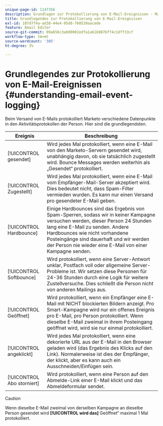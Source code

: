 ```yaml
---
unique-page-id: 1147356
description: Grundlagen zur Protokollierung von E-Mail-Ereignissen - Marketo-Dokumente - Produktdokumentation
title: Grundlegendes zur Protokollierung von E-Mail-Ereignissen
exl-id: 107d7f4a-ad38-44e4-95d8-760539aacede
feature: Email Editor
source-git-commit: 09a656c3a0d0002edfa1a61b987bff4c1dff33cf
workflow-type: tm+mt
source-wordcount: '305'
ht-degree: 3%

---
```


# Grundlegendes zur Protokollierung von E-Mail-Ereignissen {#understanding-email-event-logging}

Beim Versand von E-Mails protokolliert Marketo verschiedene Datenpunkte in den Aktivitätsprotokollen der Person. Hier sind die grundlegendsten.

| Ereignis | Beschreibung |
|---|---|
| [!UICONTROL gesendet] | Wird jedes Mal protokolliert, wenn eine E-Mail von den Marketo-Servern gesendet wird, unabhängig davon, ob sie tatsächlich zugestellt wird. Bounce Messages werden weiterhin als „Gesendet“ protokolliert. |
| [!UICONTROL Zugestellt] | Wird jedes Mal protokolliert, wenn eine E-Mail vom Empfänger-Mail-Server akzeptiert wird. Dies bedeutet nicht, dass Spam-Filter vermieden wurden. Es kann nur einen Versand pro gesendeter E-Mail geben. |
| [!UICONTROL Hardbounce] | Einige Hardbounces sind das Ergebnis von Spam-Sperren, sodass wir in keiner Kampagne versuchen werden, dieser Person 24 Stunden lang eine E-Mail zu senden. Andere Hardbounces wie nicht vorhandene Posteingänge sind dauerhaft und wir werden der Person nie wieder eine E-Mail von einer Kampagne senden. |
| [!UICONTROL Softbounce] | Wird protokolliert, wenn eine Server-Antwort unklar, Postfach voll oder allgemeine Server-Probleme ist. Wir setzen diese Personen für 24-36 Stunden durch eine Logik für weitere Zustellversuche. Dies schließt die Person nicht von anderen Mailings aus. |
| [!UICONTROL Geöffnet] | Wird protokolliert, wenn ein Empfänger eine E-Mail mit NICHT blockierten Bildern anzeigt. Pro Smart-Kampagne wird nur ein offenes Ereignis pro E-Mail, pro Person protokolliert. Wenn dieselbe E-Mail zweimal in ihrem Posteingang geöffnet wird, wird sie nur einmal protokolliert. |
| [!UICONTROL angeklickt] | Wird jedes Mal protokolliert, wenn eine dekorierte URL aus der E-Mail in den Browser geladen wird (das Ergebnis des Klicks auf den Link). Normalerweise ist dies der Empfänger, der klickt, aber es kann auch ein Ausschneiden/Einfügen sein. |
| [!UICONTROL Abo storniert] | Wird protokolliert, wenn eine Person auf den Abmelde-Link einer E-Mail klickt und das Abmeldeformular sendet. |

>[!CAUTION]
>
>Wenn dieselbe E-Mail zweimal von derselben Kampagne an dieselbe Person gesendet wird **[!UICONTROL wird das]** Geöffnet“ maximal 1 Mal protokolliert.
